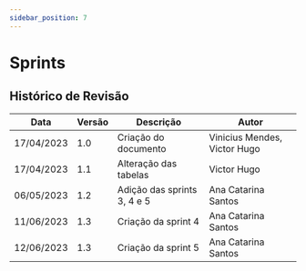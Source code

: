 ```yaml
---
sidebar_position: 7
---
```


# Sprints

## Histórico de Revisão

| Data | Versão | Descrição | Autor |
|------|--------|-----------|-------|
|17/04/2023|1.0|Criação do documento| Vinicius Mendes, Victor Hugo|
|17/04/2023|1.1|Alteração das tabelas|Victor Hugo|
|06/05/2023|1.2|Adição das sprints 3, 4 e 5|Ana Catarina Santos|
|11/06/2023|1.3|Criação da sprint 4 |Ana Catarina Santos|
|12/06/2023|1.3|Criação da sprint 5 |Ana Catarina Santos|
